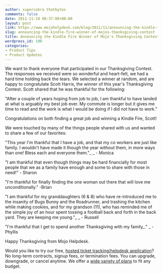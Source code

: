 ```yaml
---
author: supercobra thatbytes
comments: false
date: 2011-11-18 08:37:00+00:00
layout: post
link: https://www.mojohelpdesk.com/blog/2011/11/announcing-the-kindle-fire-winner-of-mojos-thanksgiving-contest/
slug: announcing-the-kindle-fire-winner-of-mojos-thanksgiving-contest
title: Announcing the Kindle Fire Winner of Mojo's Thanksgiving Contest
wordpress_id: 190
categories:
- Product Tips
- Product Updates
---
```


We want to thank everyone that participated in our Thanksgiving Contest. The responses we received were so wonderful and heart-felt,  we had a hard time holding back the tears.  We selected a winner at random, and are happy to congratulate Scott Harris, the winner of this year's Thanksgiving Contest.  Scott shared that he was thankful for the following:  
  
"After a couple of years hoping from job to job, I am thankful to have landed at what is arguably my best job ever. My commute is longer but it gives me time to read and the work is what I would be doing if I did not have to work."  
  
Congratulations on both finding a great job and winning a Kindle Fire, Scott!  
  
We were touched by many of the things people shared with us and wanted to share a few of our favorites:  
  


"This year I'm thankful that I have a job, and that my co workers are just like family. I wouldn't have made it though the year without them, in more ways than one! Bless each and everyone them."_ _ - Monica

  


"I am thankful that even though things may be hard financially for most people that we as a family have enough and some to share with those in need!" - Sharon

  


"I'm thankful for finally finding the one woman out there that will love me unconditionally." -Brian

  


"I am thankful for my granddaughters (6 & 8) who have re-introduced me to the insanity of Bugs Bunny and the Roadrunner, and trashing the kitchen while making cookies, and for my grandson (11), who has reminded me of the simple joy of an hour spent tossing a football back and forth in the back yard. They are keeping me young."_ _ - Russell

  


"I'm thankful that I get to spend another Thanksgiving with my family_." _ - Phyllis  
  
Happy Thanksgiving from Mojo Helpdesk.

  
  
  
  


Would you like to try our free, [ hosted ticket tracking/helpdesk application](http://www.mojohelpdesk.com/)?  No long-term contracts, signup fees, or termination fees. You can upgrade, downgrade, or cancel anytime.  We offer a [wide variety of plans](http://signup.mojohelpdesk.com/signup) to fit any budget. 

